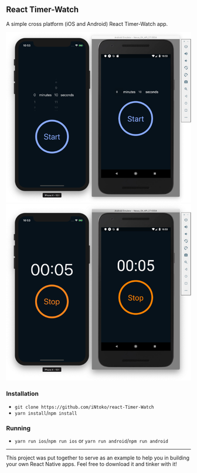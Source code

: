 ## React Timer-Watch

A simple cross platform (iOS and Android) React Timer-Watch app.

![Demo Select](./assets/select.png)
![Demo Count](./assets/countdown.png)

### Installation

- `git clone https://github.com/iNtoko/react-Timer-Watch`
- `yarn install`/`npm install`

### Running

- `yarn run ios`/`npm run ios` or `yarn run android`/`npm run android`

---

This project was put together to serve as an example to help you in building your own React Native apps. Feel free to download it and tinker with it!
